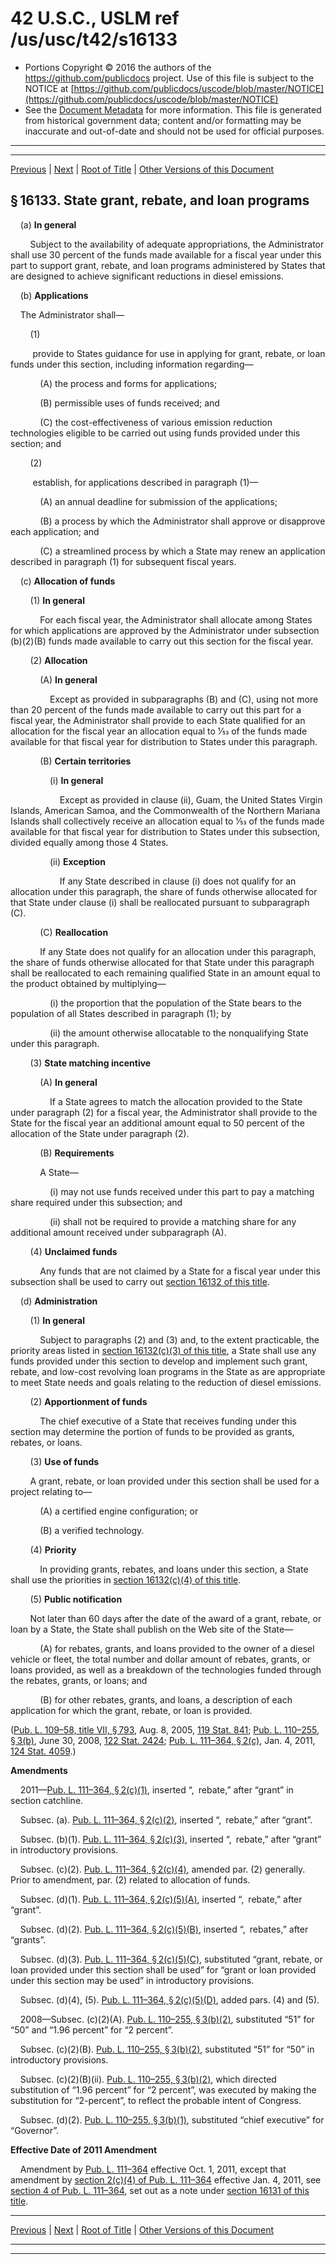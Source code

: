 ---
---

# 42 U.S.C., USLM ref /us/usc/t42/s16133

* Portions Copyright © 2016 the authors of the https://github.com/publicdocs project.
  Use of this file is subject to the NOTICE at [https://github.com/publicdocs/uscode/blob/master/NOTICE](https://github.com/publicdocs/uscode/blob/master/NOTICE)
* See the [Document Metadata](././../../../../../..//README.md) for more information.
  This file is generated from historical government data; content and/or formatting may be inaccurate and out-of-date and should not be used for official purposes.

----------
----------

[Previous](./../../../../../..//us/usc/t42/ch149/schVII/ptF/m__us_usc_t42_s16132.md) | [Next](./../../../../../..//us/usc/t42/ch149/schVII/ptF/m__us_usc_t42_s16134.md) | [Root of Title](./../../../../../../) | [Other Versions of this Document](https://publicdocs.github.io/go/links?ns=uslm&ref=%2Fus%2Fusc%2Ft42%2Fs16133)

## § 16133. State grant, rebate, and loan programs

    (a) __In general__ 

        Subject to the availability of adequate appropriations, the Administrator shall use 30 percent of the funds made available for a fiscal year under this part to support grant, rebate, and loan programs administered by States that are designed to achieve significant reductions in diesel emissions.

    (b) __Applications__ 

    The Administrator shall—

        (1)

         provide to States guidance for use in applying for grant, rebate, or loan funds under this section, including information regarding—

            (A) the process and forms for applications;

            (B) permissible uses of funds received; and

            (C) the cost-effectiveness of various emission reduction technologies eligible to be carried out using funds provided under this section; and

        (2)

         establish, for applications described in paragraph (1)—

            (A) an annual deadline for submission of the applications;

            (B) a process by which the Administrator shall approve or disapprove each application; and

            (C) a streamlined process by which a State may renew an application described in paragraph (1) for subsequent fiscal years.

    (c) __Allocation of funds__ 

        (1) __In general__ 

            For each fiscal year, the Administrator shall allocate among States for which applications are approved by the Administrator under subsection (b)(2)(B) funds made available to carry out this section for the fiscal year.

        (2) __Allocation__ 

            (A) __In general__ 

                Except as provided in subparagraphs (B) and (C), using not more than 20 percent of the funds made available to carry out this part for a fiscal year, the Administrator shall provide to each State qualified for an allocation for the fiscal year an allocation equal to 1⁄53 of the funds made available for that fiscal year for distribution to States under this paragraph.

            (B) __Certain territories__ 

                (i) __In general__ 

                    Except as provided in clause (ii), Guam, the United States Virgin Islands, American Samoa, and the Commonwealth of the Northern Mariana Islands shall collectively receive an allocation equal to 1⁄53 of the funds made available for that fiscal year for distribution to States under this subsection, divided equally among those 4 States.

                (ii) __Exception__ 

                    If any State described in clause (i) does not qualify for an allocation under this paragraph, the share of funds otherwise allocated for that State under clause (i) shall be reallocated pursuant to subparagraph (C).

            (C) __Reallocation__ 

            If any State does not qualify for an allocation under this paragraph, the share of funds otherwise allocated for that State under this paragraph shall be reallocated to each remaining qualified State in an amount equal to the product obtained by multiplying—

                (i) the proportion that the population of the State bears to the population of all States described in paragraph (1); by

                (ii) the amount otherwise allocatable to the nonqualifying State under this paragraph.

        (3) __State matching incentive__ 

            (A) __In general__ 

                If a State agrees to match the allocation provided to the State under paragraph (2) for a fiscal year, the Administrator shall provide to the State for the fiscal year an additional amount equal to 50 percent of the allocation of the State under paragraph (2).

            (B) __Requirements__ 

            A State—

                (i) may not use funds received under this part to pay a matching share required under this subsection; and

                (ii) shall not be required to provide a matching share for any additional amount received under subparagraph (A).

        (4) __Unclaimed funds__ 

            Any funds that are not claimed by a State for a fiscal year under this subsection shall be used to carry out [section 16132 of this title][/us/usc/t42/s16132].

    (d) __Administration__ 

        (1) __In general__ 

            Subject to paragraphs (2) and (3) and, to the extent practicable, the priority areas listed in [section 16132(c)(3) of this title][/us/usc/t42/s16132/c/3], a State shall use any funds provided under this section to develop and implement such grant, rebate, and low-cost revolving loan programs in the State as are appropriate to meet State needs and goals relating to the reduction of diesel emissions.

        (2) __Apportionment of funds__ 

            The chief executive of a State that receives funding under this section may determine the portion of funds to be provided as grants, rebates, or loans.

        (3) __Use of funds__ 

        A grant, rebate, or loan provided under this section shall be used for a project relating to—

            (A) a certified engine configuration; or

            (B) a verified technology.

        (4) __Priority__ 

            In providing grants, rebates, and loans under this section, a State shall use the priorities in [section 16132(c)(4) of this title][/us/usc/t42/s16132/c/4].

        (5) __Public notification__ 

        Not later than 60 days after the date of the award of a grant, rebate, or loan by a State, the State shall publish on the Web site of the State—

            (A) for rebates, grants, and loans provided to the owner of a diesel vehicle or fleet, the total number and dollar amount of rebates, grants, or loans provided, as well as a breakdown of the technologies funded through the rebates, grants, or loans; and

            (B) for other rebates, grants, and loans, a description of each application for which the grant, rebate, or loan is provided.

([Pub. L. 109–58, title VII, § 793][/us/pl/109/58/s793], Aug. 8, 2005, [119 Stat. 841][/us/stat/119/841]; [Pub. L. 110–255, § 3(b)][/us/pl/110/255/s3/b], June 30, 2008, [122 Stat. 2424][/us/stat/122/2424]; [Pub. L. 111–364, § 2(c)][/us/pl/111/364/s2/c], Jan. 4, 2011, [124 Stat. 4059][/us/stat/124/4059].)

 __Amendments__ 

    2011—[Pub. L. 111–364, § 2(c)(1)][/us/pl/111/364/s2/c/1], inserted “, rebate,” after “grant” in section catchline.

    Subsec. (a). [Pub. L. 111–364, § 2(c)(2)][/us/pl/111/364/s2/c/2], inserted “, rebate,” after “grant”.

    Subsec. (b)(1). [Pub. L. 111–364, § 2(c)(3)][/us/pl/111/364/s2/c/3], inserted “, rebate,” after “grant” in introductory provisions.

    Subsec. (c)(2). [Pub. L. 111–364, § 2(c)(4)][/us/pl/111/364/s2/c/4], amended par. (2) generally. Prior to amendment, par. (2) related to allocation of funds.

    Subsec. (d)(1). [Pub. L. 111–364, § 2(c)(5)(A)][/us/pl/111/364/s2/c/5/A], inserted “, rebate,” after “grant”.

    Subsec. (d)(2). [Pub. L. 111–364, § 2(c)(5)(B)][/us/pl/111/364/s2/c/5/B], inserted “, rebates,” after “grants”.

    Subsec. (d)(3). [Pub. L. 111–364, § 2(c)(5)(C)][/us/pl/111/364/s2/c/5/C], substituted “grant, rebate, or loan provided under this section shall be used” for “grant or loan provided under this section may be used” in introductory provisions.

    Subsec. (d)(4), (5). [Pub. L. 111–364, § 2(c)(5)(D)][/us/pl/111/364/s2/c/5/D], added pars. (4) and (5).

    2008—Subsec. (c)(2)(A). [Pub. L. 110–255, § 3(b)(2)][/us/pl/110/255/s3/b/2], substituted “51” for “50” and “1.96 percent” for “2 percent”.

    Subsec. (c)(2)(B). [Pub. L. 110–255, § 3(b)(2)][/us/pl/110/255/s3/b/2], substituted “51” for “50” in introductory provisions.

    Subsec. (c)(2)(B)(ii). [Pub. L. 110–255, § 3(b)(2)][/us/pl/110/255/s3/b/2], which directed substitution of “1.96 percent” for “2 percent”, was executed by making the substitution for “2-percent”, to reflect the probable intent of Congress.

    Subsec. (d)(2). [Pub. L. 110–255, § 3(b)(1)][/us/pl/110/255/s3/b/1], substituted “chief executive” for “Governor”.

 __Effective Date of 2011 Amendment__ 

    Amendment by [Pub. L. 111–364][/us/pl/111/364] effective Oct. 1, 2011, except that amendment by [section 2(c)(4) of Pub. L. 111–364][/us/pl/111/364/s2/c/4] effective Jan. 4, 2011, see [section 4 of Pub. L. 111–364][/us/pl/111/364/s4], set out as a note under [section 16131 of this title][/us/usc/t42/s16131].

----------

[Previous](./../../../../../..//us/usc/t42/ch149/schVII/ptF/m__us_usc_t42_s16132.md) | [Next](./../../../../../..//us/usc/t42/ch149/schVII/ptF/m__us_usc_t42_s16134.md) | [Root of Title](./../../../../../../) | [Other Versions of this Document](https://publicdocs.github.io/go/links?ns=uslm&ref=%2Fus%2Fusc%2Ft42%2Fs16133)

----------
----------

[/us/usc/t42/s16132]: https://publicdocs.github.io/go/links?ns=uslm&ref=%2Fus%2Fusc%2Ft42%2Fs16132
[/us/usc/t42/s16132/c/3]: https://publicdocs.github.io/go/links?ns=uslm&ref=%2Fus%2Fusc%2Ft42%2Fs16132%2Fc%2F3
[/us/usc/t42/s16132/c/4]: https://publicdocs.github.io/go/links?ns=uslm&ref=%2Fus%2Fusc%2Ft42%2Fs16132%2Fc%2F4
[/us/pl/109/58/s793]: https://publicdocs.github.io/go/links?ns=uslm&ref=%2Fus%2Fpl%2F109%2F58%2Fs793
[/us/stat/119/841]: https://publicdocs.github.io/go/links?ns=uslm&ref=%2Fus%2Fstat%2F119%2F841
[/us/pl/110/255/s3/b]: https://publicdocs.github.io/go/links?ns=uslm&ref=%2Fus%2Fpl%2F110%2F255%2Fs3%2Fb
[/us/stat/122/2424]: https://publicdocs.github.io/go/links?ns=uslm&ref=%2Fus%2Fstat%2F122%2F2424
[/us/pl/111/364/s2/c]: https://publicdocs.github.io/go/links?ns=uslm&ref=%2Fus%2Fpl%2F111%2F364%2Fs2%2Fc
[/us/stat/124/4059]: https://publicdocs.github.io/go/links?ns=uslm&ref=%2Fus%2Fstat%2F124%2F4059
[/us/pl/111/364/s2/c/1]: https://publicdocs.github.io/go/links?ns=uslm&ref=%2Fus%2Fpl%2F111%2F364%2Fs2%2Fc%2F1
[/us/pl/111/364/s2/c/2]: https://publicdocs.github.io/go/links?ns=uslm&ref=%2Fus%2Fpl%2F111%2F364%2Fs2%2Fc%2F2
[/us/pl/111/364/s2/c/3]: https://publicdocs.github.io/go/links?ns=uslm&ref=%2Fus%2Fpl%2F111%2F364%2Fs2%2Fc%2F3
[/us/pl/111/364/s2/c/4]: https://publicdocs.github.io/go/links?ns=uslm&ref=%2Fus%2Fpl%2F111%2F364%2Fs2%2Fc%2F4
[/us/pl/111/364/s2/c/5/A]: https://publicdocs.github.io/go/links?ns=uslm&ref=%2Fus%2Fpl%2F111%2F364%2Fs2%2Fc%2F5%2FA
[/us/pl/111/364/s2/c/5/B]: https://publicdocs.github.io/go/links?ns=uslm&ref=%2Fus%2Fpl%2F111%2F364%2Fs2%2Fc%2F5%2FB
[/us/pl/111/364/s2/c/5/C]: https://publicdocs.github.io/go/links?ns=uslm&ref=%2Fus%2Fpl%2F111%2F364%2Fs2%2Fc%2F5%2FC
[/us/pl/111/364/s2/c/5/D]: https://publicdocs.github.io/go/links?ns=uslm&ref=%2Fus%2Fpl%2F111%2F364%2Fs2%2Fc%2F5%2FD
[/us/pl/110/255/s3/b/2]: https://publicdocs.github.io/go/links?ns=uslm&ref=%2Fus%2Fpl%2F110%2F255%2Fs3%2Fb%2F2
[/us/pl/110/255/s3/b/2]: https://publicdocs.github.io/go/links?ns=uslm&ref=%2Fus%2Fpl%2F110%2F255%2Fs3%2Fb%2F2
[/us/pl/110/255/s3/b/2]: https://publicdocs.github.io/go/links?ns=uslm&ref=%2Fus%2Fpl%2F110%2F255%2Fs3%2Fb%2F2
[/us/pl/110/255/s3/b/1]: https://publicdocs.github.io/go/links?ns=uslm&ref=%2Fus%2Fpl%2F110%2F255%2Fs3%2Fb%2F1
[/us/pl/111/364]: https://publicdocs.github.io/go/links?ns=uslm&ref=%2Fus%2Fpl%2F111%2F364
[/us/pl/111/364/s2/c/4]: https://publicdocs.github.io/go/links?ns=uslm&ref=%2Fus%2Fpl%2F111%2F364%2Fs2%2Fc%2F4
[/us/pl/111/364/s4]: https://publicdocs.github.io/go/links?ns=uslm&ref=%2Fus%2Fpl%2F111%2F364%2Fs4
[/us/usc/t42/s16131]: https://publicdocs.github.io/go/links?ns=uslm&ref=%2Fus%2Fusc%2Ft42%2Fs16131


